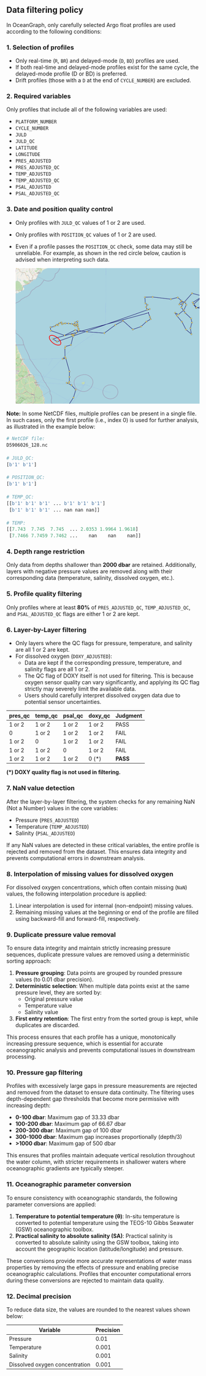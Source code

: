 ## Data filtering policy

In OceanGraph, only carefully selected Argo float profiles are used according to the following conditions:

### 1. Selection of profiles

- Only real-time (`R`, `BR`) and delayed-mode (`D`, `BD`) profiles are used.
- If both real-time and delayed-mode profiles exist for the same cycle, the delayed-mode profile (D or BD) is preferred.
- Drift profiles (those with a `D` at the end of `CYCLE_NUMBER`) are excluded.

### 2. Required variables

Only profiles that include all of the following variables are used:

- `PLATFORM_NUMBER`
- `CYCLE_NUMBER`
- `JULD`
- `JULD_QC`
- `LATITUDE`
- `LONGITUDE`
- `PRES_ADJUSTED`
- `PRES_ADJUSTED_QC`
- `TEMP_ADJUSTED`
- `TEMP_ADJUSTED_QC`
- `PSAL_ADJUSTED`
- `PSAL_ADJUSTED_QC`

### 3. Date and position quality control

- Only profiles with `JULD_QC` values of 1 or 2 are used.
- Only profiles with `POSITION_QC` values of 1 or 2 are used.
- Even if a profile passes the `POSITION_QC` check, some data may still be unreliable. For example, as shown in the red circle below, caution is advised when interpreting such data.

    ![Position QC Check](../../imgs/position_qc.png)

**Note:** In some NetCDF files, multiple profiles can be present in a single file. In such cases, only the first profile (i.e., index 0) is used for further analysis, as illustrated in the example below:

```python
# NetCDF file:
D5906026_128.nc

# JULD_QC:
[b'1' b'1']

# POSITION_QC:
[b'1' b'1']

# TEMP_QC:
[[b'1' b'1' b'1' ... b'1' b'1' b'1']
 [b'1' b'1' b'1' ... nan nan nan]]

# TEMP:
[[7.743  7.745  7.745  ... 2.0353 1.9964 1.9618]
 [7.7466 7.7459 7.7462 ...    nan    nan    nan]]
```

### 4. Depth range restriction

Only data from depths shallower than **2000 dbar** are retained. Additionally, layers with negative pressure values are removed along with their corresponding data (temperature, salinity, dissolved oxygen, etc.).

### 5. Profile quality filtering

Only profiles where at least **80%** of `PRES_ADJUSTED_QC`, `TEMP_ADJUSTED_QC`, and `PSAL_ADJUSTED_QC` flags are either 1 or 2 are kept.

### 6. Layer-by-Layer filtering

- Only layers where the QC flags for pressure, temperature, and salinity are all 1 or 2 are kept.
- For dissolved oxygen (`DOXY_ADJUSTED`):
  - Data are kept if the corresponding pressure, temperature, and salinity flags are all 1 or 2.
  - The QC flag of DOXY itself is not used for filtering. This is because oxygen sensor quality can vary significantly, and applying its QC flag strictly may severely limit the available data.
  - Users should carefully interpret dissolved oxygen data due to potential sensor uncertainties.

| pres_qc | temp_qc | psal_qc | doxy_qc | Judgment |
|---------|---------|---------|---------|----------|
| 1 or 2  | 1 or 2  | 1 or 2  | 1 or 2  | PASS     |
| 0       | 1 or 2  | 1 or 2  | 1 or 2  | FAIL     |
| 1 or 2  | 0       | 1 or 2  | 1 or 2  | FAIL     |
| 1 or 2  | 1 or 2  | 0       | 1 or 2  | FAIL     |
| 1 or 2  | 1 or 2  | 1 or 2  | 0 (*)   | **PASS** |

**(*) DOXY quality flag is not used in filtering.**

### 7. NaN value detection

After the layer-by-layer filtering, the system checks for any remaining NaN (Not a Number) values in the core variables:

- Pressure (`PRES_ADJUSTED`)
- Temperature (`TEMP_ADJUSTED`)
- Salinity (`PSAL_ADJUSTED`)

If any NaN values are detected in these critical variables, the entire profile is rejected and removed from the dataset. This ensures data integrity and prevents computational errors in downstream analysis.

### 8. Interpolation of missing values for dissolved oxygen

For dissolved oxygen concentrations, which often contain missing (`NaN`) values, the following interpolation procedure is applied:

1. Linear interpolation is used for internal (non-endpoint) missing values.
2. Remaining missing values at the beginning or end of the profile are filled using backward-fill and forward-fill, respectively.

### 9. Duplicate pressure value removal

To ensure data integrity and maintain strictly increasing pressure sequences, duplicate pressure values are removed using a deterministic sorting approach:

1. **Pressure grouping**: Data points are grouped by rounded pressure values (to 0.01 dbar precision).
2. **Deterministic selection**: When multiple data points exist at the same pressure level, they are sorted by:
   - Original pressure value
   - Temperature value
   - Salinity value
3. **First entry retention**: The first entry from the sorted group is kept, while duplicates are discarded.

This process ensures that each profile has a unique, monotonically increasing pressure sequence, which is essential for accurate oceanographic analysis and prevents computational issues in downstream processing.

### 10. Pressure gap filtering

Profiles with excessively large gaps in pressure measurements are rejected and removed from the dataset to ensure data continuity. The filtering uses depth-dependent gap thresholds that become more permissive with increasing depth:

- **0-100 dbar**: Maximum gap of 33.33 dbar
- **100-200 dbar**: Maximum gap of 66.67 dbar
- **200-300 dbar**: Maximum gap of 100 dbar
- **300-1000 dbar**: Maximum gap increases proportionally (depth/3)
- **>1000 dbar**: Maximum gap of 500 dbar

This ensures that profiles maintain adequate vertical resolution throughout the water column, with stricter requirements in shallower waters where oceanographic gradients are typically steeper.

### 11. Oceanographic parameter conversion

To ensure consistency with oceanographic standards, the following parameter conversions are applied:

1. **Temperature to potential temperature (θ)**: In-situ temperature is converted to potential temperature using the TEOS-10 Gibbs Seawater (GSW) oceanographic toolbox.
2. **Practical salinity to absolute salinity (SA)**: Practical salinity is converted to absolute salinity using the GSW toolbox, taking into account the geographic location (latitude/longitude) and pressure.

These conversions provide more accurate representations of water mass properties by removing the effects of pressure and enabling precise oceanographic calculations. Profiles that encounter computational errors during these conversions are rejected to maintain data quality.

### 12. Decimal precision

To reduce data size, the values are rounded to the nearest values shown below:

| Variable                       | Precision |
|--------------------------------|-----------|
| Pressure                       | 0.01      |
| Temperature                    | 0.001     |
| Salinity                       | 0.001     |
| Dissolved oxygen concentration | 0.001     |
